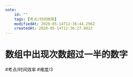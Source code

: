 ```yaml
---
note:
    id: ""
    tags: [考点/时间效率]
    modifiedAt: 2020-05-14T12:36:44.296Z
    createdAt: 2020-05-14T12:36:27.802Z
---
```

# 数组中出现次数超过一半的数字
#考点/时间效率 #难度/3 